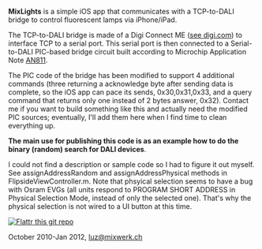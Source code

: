 **MixLights** is a simple iOS app that communicates with a TCP-to-DALI bridge
to control fluorescent lamps via iPhone/iPad.

The TCP-to-DALI bridge is made of a Digi Connect ME ([see digi.com](http://www.digi.com/products/wireless-wired-embedded-solutions/solutions-on-module/digi-connect/digiconnectme#overview))
to interface TCP to a serial port. This serial port is then connected
to a Serial-to-DALI PIC-based bridge circuit built according to
Microchip Application Note [AN811](http://www.microchip.com/stellent/idcplg?IdcService=SS_GET_PAGE&nodeId=1824&appnote=en012007).

The PIC code of the bridge has been modified to support 4 additional
commands (three returning a acknowledge byte after sending data is complete,
so the iOS app can pace its sends, 0x30,0x31,0x33, and a query command
that returns only one instead of 2 bytes answer, 0x32).
Contact me if you want to build something like this and actually need the modified
PIC sources; eventually, I'll add them here when I find time to clean
everything up.

**The main use for publishing this code is as an example how to do
the binary (random) search for DALI devices**.

I could not find a description
or sample code so I had to figure it out myself. See assignAddressRandom
and assignAddressPhysical methods in FlipsideViewController.m.
Note that phsyical selection seems to have a bug with Osram EVGs
(all units respond to PROGRAM SHORT ADDRESS in Physical Selection Mode,
instead of only the selected one). That's why the physical selection
is not wired to a UI button at this time.

[![Flattr this git repo](http://api.flattr.com/button/flattr-badge-large.png)](https://flattr.com/submit/auto?user_id=luz&url=https://github.com/mixluz/MixLights&title=MixLights&language=&tags=github&category=software)

October 2010-Jan 2012, luz@mixwerk.ch